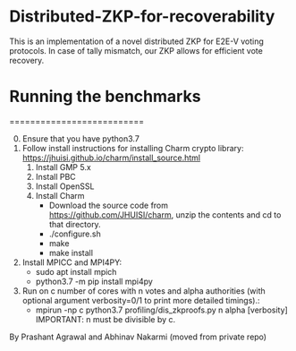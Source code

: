 # Distributed-ZKP-for-recoverability
This is an implementation of a novel distributed ZKP for E2E-V voting protocols. In case of tally mismatch, our ZKP allows for efficient vote recovery.

# Running the benchmarks #
==========================

0. Ensure that you have python3.7
1. Follow install instructions for installing Charm crypto library: https://jhuisi.github.io/charm/install_source.html 
   1. Install GMP 5.x
   2. Install PBC
   3. Install OpenSSL
   4. Install Charm
      - Download the source code from https://github.com/JHUISI/charm, unzip the contents and cd to that directory.
      - ./configure.sh
      - make
      - make install
2. Install MPICC and MPI4PY:
   - sudo apt install mpich
   - python3.7 -m pip install mpi4py
3. Run on c number of cores with n votes and alpha authorities (with optional argument verbosity=0/1 to print more detailed timings).:
   - mpirun -np c python3.7 profiling/dis_zkproofs.py n alpha [verbosity]
   IMPORTANT: n must be divisible by c.

By Prashant Agrawal and Abhinav Nakarmi (moved from private repo)
